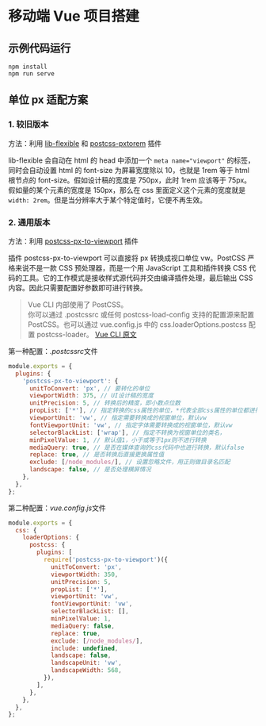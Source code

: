 # 移动端 Vue 项目搭建

## 示例代码运行

```
npm install
npm run serve
```

## 单位 px 适配方案

### 1. 较旧版本

方法：利用 [lib-flexible](https://www.npmjs.com/package/lib-flexible) 和 [postcss-pxtorem](https://www.npmjs.com/package/postcss-pxtorem) 插件

lib-flexible 会自动在 html 的 head 中添加一个 `meta name="viewport"` 的标签，同时会自动设置 html 的 font-size 为屏幕宽度除以 10，也就是 1rem 等于 html 根节点的 font-size。假如设计稿的宽度是 750px，此时 1rem 应该等于 75px。假如量的某个元素的宽度是 150px，那么在 css 里面定义这个元素的宽度就是 `width: 2rem`。但是当分辨率大于某个特定值时，它便不再生效。

### 2. 通用版本

方法：利用 [postcss-px-to-viewport](https://www.npmjs.com/package/postcss-px-to-viewport) 插件

插件 postcss-px-to-viewport 可以直接将 px 转换成视口单位 vw。PostCSS 严格来说不是一款 CSS 预处理器，而是一个用 JavaScript 工具和插件转换 CSS 代码的工具。它的工作模式是接收样式源代码并交由编译插件处理，最后输出 CSS 内容。因此只需要配置好参数即可进行转换。

> Vue CLI 内部使用了 PostCSS。  
> 你可以通过 .postcssrc 或任何 postcss-load-config 支持的配置源来配置 PostCSS。也可以通过 vue.config.js 中的 css.loaderOptions.postcss 配置 postcss-loader。
> [Vue CLI 原文](https://cli.vuejs.org/zh/guide/css.html#postcss)

第一种配置：*.postcssrc*文件

```js
module.exports = {
  plugins: {
    'postcss-px-to-viewport': {
      unitToConvert: 'px', // 要转化的单位
      viewportWidth: 375, // UI设计稿的宽度
      unitPrecision: 5, // 转换后的精度，即小数点位数
      propList: ['*'], // 指定转换的css属性的单位，*代表全部css属性的单位都进行转换
      viewportUnit: 'vw', // 指定需要转换成的视窗单位，默认vw
      fontViewportUnit: 'vw', // 指定字体需要转换成的视窗单位，默认vw
      selectorBlackList: ['wrap'], // 指定不转换为视窗单位的类名，
      minPixelValue: 1, // 默认值1，小于或等于1px则不进行转换
      mediaQuery: true, // 是否在媒体查询的css代码中也进行转换，默认false
      replace: true, // 是否转换后直接更换属性值
      exclude: [/node_modules/], // 设置忽略文件，用正则做目录名匹配
      landscape: false, // 是否处理横屏情况
    },
  },
};
```

第二种配置：*vue.config.js*文件

```js
module.exports = {
  css: {
    loaderOptions: {
      postcss: {
        plugins: [
          require('postcss-px-to-viewport')({
            unitToConvert: 'px',
            viewportWidth: 350,
            unitPrecision: 5,
            propList: ['*'],
            viewportUnit: 'vw',
            fontViewportUnit: 'vw',
            selectorBlackList: [],
            minPixelValue: 1,
            mediaQuery: false,
            replace: true,
            exclude: [/node_modules/],
            include: undefined,
            landscape: false,
            landscapeUnit: 'vw',
            landscapeWidth: 568,
          }),
        ],
      },
    },
  },
};
```
